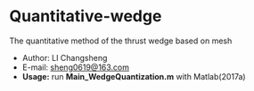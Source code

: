 # Quantitative-wedge
The quantitative method of the thrust wedge based on mesh
- Author: LI Changsheng
- E-mail: sheng0619@163.com
- **Usage:** run **Main_WedgeQuantization.m** with Matlab(2017a)
